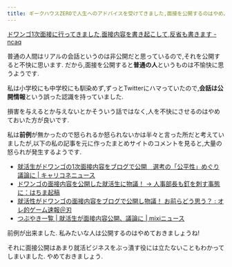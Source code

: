 ```yaml
---
title: ギークハウスZEROで人生へのアドバイスを受けてきました,面接を公開するのはやめよう
---
```


[ドワンゴ1次面接に行ってきました,面接内容を書き起こして,反省も書きます - ncaq](https://www.ncaq.net/2017/04/12/)

普通の人間はリアルの会話というのは非公開だと思っているので,それを公開すると不快に思います.
だから,面接を公開すると**普通の人**というものは不愉快に思うようです.

私は小学校にも中学校にも馴染めず,ずっとTwitterにハマっていたので,**会話は公開情報**という誤った認識を持っていました.

損害を与えるとか与えないとかそういう話ではなく,人を不快にさせるのはやめておいた方が良いです.

私は**前例**が無かったので怒られるか怒られないかは半々と言った所だと考えていましたが,以下の私の記事を元に作ったまとめサイトのコメントを見ると,大量の怒られが発生するようです.

* [就活生がドワンゴの1次面接内容をブログで公開　選考の「公平性」めぐり議論に | キャリコネニュース](https://news.careerconnection.jp/?p=34211)
* [ドワンゴの面接内容を公開した就活生に物議！ → 人事部長も釘を刺す事態に：はちま起稿](http://blog.esuteru.com/archives/20012100.html)
* [就活性がドワンゴの面接内容をブログで公開し物議！ お前らどう思う？ : オレ的ゲーム速報＠刃](http://jin115.com/archives/52173290.html)
* [つぶやき一覧 | 就活生が面接内容公開、議論に | mixiニュース](http://news.mixi.jp/list_quote.pl?type=voice&sort=feedback_count&news_id=4525851)

前例が出来ました.
私みたいな人は公開するのはやめておきましょうね!

それに面接公開はあまり就活ビジネスをぶっ潰す役には立たないこともわかってしまいました.
やめておきましょう.
